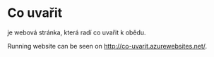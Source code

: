 # Co uvařit

je webová stránka, která radí co uvařit k obědu.

Running website can be seen on http://co-uvarit.azurewebsites.net/.
